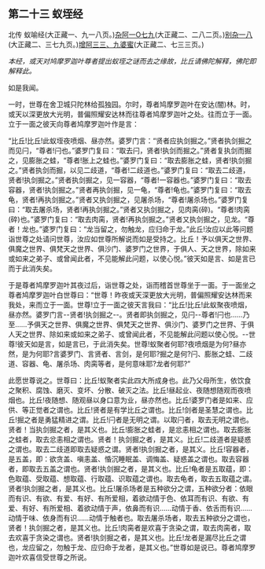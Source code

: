 ## 第二十三 蚁垤经

北传 蚁喻经(大正藏一、九一八页。)[杂阿一O七九](https://github.com/gwsice/buddhism/blob/master/%E6%97%A9%E6%9C%9F/%E6%9D%82%E9%98%BF%E5%90%AB%E7%BB%8F/38.md#1079)(大正藏二、二八二页。)[别杂一八](https://github.com/gwsice/buddhism/blob/master/%E6%97%A9%E6%9C%9F/%E6%9D%82%E9%98%BF%E5%90%AB%E7%BB%8F/%E5%88%AB%E8%AF%91%E6%9D%82%E9%98%BF%E5%90%AB%E7%BB%8F/01.md#18)(大正藏二、三七九页。)[增阿三三、九婆蜜](https://github.com/gwsice/buddhism/blob/master/%E6%97%A9%E6%9C%9F/%E5%A2%9E%E4%B8%80%E9%98%BF%E5%90%AB%E7%BB%8F/33.md#9)(大正藏二、七三三页。)

*本经，或天对鸠摩罗迦叶尊者提出蚁垤之谜而去之缘故，比丘请佛陀解释，佛陀即解释此。*

如是我闻。

 一时，世尊在舍卫城只陀林给孤独园。尔时，尊者鸠摩罗迦叶在安达(闇)林。时，或天以深更放大光明，普偏照耀安达林而往尊者鸠摩罗迦叶之处。往而立于一面。立于一面之彼天向尊者鸠摩罗迦叶作是言：

 “比丘!比丘!此蚁垤夜喷烟、昼亦然。婆罗门言：“贤者应执剑掘之。”贤者执剑掘之而见闩，“尊者!闩也。”婆罗门复曰：“取去闩，贤者!执剑而掘之。”贤者复执剑而掘之，见膨胀之蛙，“尊者!胀上之蛙也。”婆罗门复曰：“取去膨胀之蛙，贤者!执剑掘之。”贤者执剑而掘，以见二歧道，“尊者!二歧道也。”婆罗门复曰：“取去二歧道，贤者!执剑掘之。”贤者执剑掘之，见一容器，“尊者!一容器也。”婆罗门复曰：“取去容器，贤者!执剑掘之。”贤者再执剑掘，见一龟，“尊者!龟也。”婆罗门复曰：“取去龟，贤者!再执剑掘之。”贤者又执剑掘之，见屠杀场，“尊者!屠杀场也。”婆罗门复曰：“取去屠杀场，贤者!再执剑掘之。”贤者又执剑掘之，见肉脔(碎)。“尊者!肉脔(碎)也。”婆罗门复曰：“取去肉脔，贤者!再执剑掘之。”贤者又执剑掘之，见龙。“尊者！龙也。”婆罗门复曰：“龙当留之，勿触龙，应归命于龙。”此丘!汝应以此等问题诣世尊之处请问世尊，汝应如世尊所解说而如是受持之。比丘！予以俱天之世界、俱魔之世界、俱梵天之世界、俱沙门、婆罗门之世界，于俱人、天之世界，除如来或如来之弟子、或曾闻此者，不见能解此问题，以使心悦。”彼天如是言、如是言已而于此消失矣。

 于是尊者鸠摩罗迦叶其夜过后，诣世尊之处，诣而稽首世尊坐于一面。于一面坐之尊者鸠摩罗迦叶白世尊曰：“世尊！昨夜或天深更放大光明，普偏照耀安达林而来我处，来而立于一面。世尊!立于一面之彼天言我曰：“比丘!比丘!此蚁聚夜喷烟，昼亦然。婆罗门言--贤者!执剑掘之--。贤者即执剑掘之，见闩--尊者!闩也……乃至……予俱天之世界、俱魔之世界、俱梵天之世界、俱沙门、婆罗门之世界、于俱人天之世界、除如来或如来之弟子、或曾闻此者，不见能解此问题以使心悦。--世尊!彼天如是言，如是言已，于此消失矣。世尊!蚁聚者何耶?夜喷烟是为何?昼亦然，是为何耶?言婆罗门、言贤者、言剑，是何耶?掘之是何?闩、膨胀之蛙、二歧道、容器、龟、屠杀场、肉脔等者，是何意味耶?龙者何耶?”

 此愿世尊说之。世尊曰：比丘!蚁聚者实此四大所成身也。此乃父母所生，依饮食之聚积、腐蚀、磨灭、变坏、分散、破灭之法。比丘!昼起业、夜随想随观而夜喷烟也。比丘!夜随想、随观昼以身口意为业，昼亦然也。比丘!婆罗门者是如来、应供、等正觉者之谓也。比丘!贤者是有学比丘之谓也。比丘!剑者是圣慧之谓也。比丘!掘之者是勇猛精进之谓。比丘!闩者是无明之谓。以取闩者，取去无明之谓也。贤者！当执剑掘之者，是其义也。比丘!膨胀之蛙者，是忿恚相之谓也。取去膨胀之蛙者，取去忿恚相之谓也。贤者！执剑掘之者，是其义。比丘!二歧道者是疑惑之谓也。取去二歧道即取去疑惑之谓。贤者!执剑掘之者，是其义。比丘!容器者，是五盖，即：欲贪盖、嗔恚盖、惛沉睡眠盖、调悔盖、疑惑盖之谓也。取去容器者，即取去五盖之谓也。贤者!执剑掘之者，是其义也。比丘!龟者是五取蕴，即：色取蕴、受取蕴、想取蕴、行取蕴、识取蕴之谓也。取去龟者，取去五取蕴之谓。贤者!执剑掘之者，是其义也。比丘!屠杀场者是五种欲分之谓，五种欲分者：依眼而有识、有欲、有爱、有好、有所爱相，着欲动情于色、依耳而有识、有欲、有爱、有好、有所爱相、着欲动情于声，依鼻而有识……动情于香、依舌而有识……动情于味、依身而有识……动情于触者也。取去屠杀场者，取去五种欲分之谓也，贤者！执剑掘之者，是其义也。比丘!肉脔者是欢喜于贪染之谓，取去肉脔者，取去欢喜于贪染之谓也。贤者!执剑掘之者，是其义也。比丘!龙者是漏尽比丘之谓也，龙应留之，勿触于龙、应归命于龙者，是其义也。”世尊如是说已。尊者鸠摩罗迦叶欢喜信受世尊之所说。
